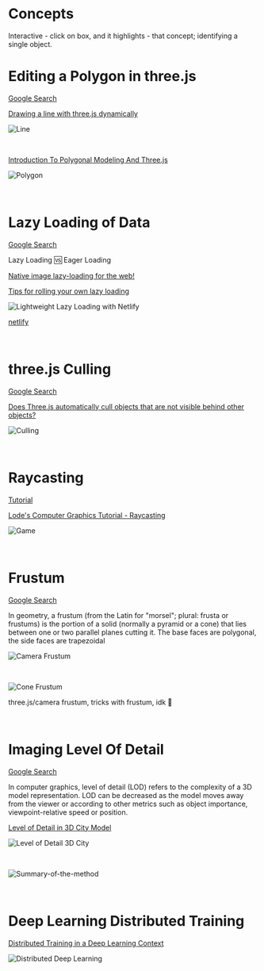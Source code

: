 # Concepts

Interactive - click on box, and it highlights - that concept; identifying a single object.

# Editing a Polygon in three.js

[Google Search](https://www.google.com/search?q=editing+a+polygon+in+three.js&oq=editing+a+polygon+in+three.js&aqs=chrome..69i57j33i22i29i30l5.3805j0j7&sourceid=chrome&ie=UTF-8)

[Drawing a line with three.js dynamically](https://stackoverflow.com/questions/31399856/drawing-a-line-with-three-js-dynamically)

![Line](aVBCe.jpg)

<br>

[Introduction To Polygonal Modeling And Three.js](https://www.smashingmagazine.com/2013/09/introduction-to-polygonal-modeling-and-three-js/)

![Polygon](polygondiagram-large-mini.jpg)

<br>

# Lazy Loading of Data

[Google Search](https://www.google.com/search?q=lazy+loading+of+data&oq=lazy+loading+of+data&aqs=chrome..69i57j0i22i30l9.2657j0j7&sourceid=chrome&ie=UTF-8)

Lazy Loading 🆚 Eager Loading

[Native image lazy-loading for the web!](https://addyosmani.com/blog/lazy-loading/)

[Tips for rolling your own lazy loading](https://css-tricks.com/tips-for-rolling-your-own-lazy-loading/)

![Lightweight Lazy Loading with Netlify](css-tricks.jpg)

[netlify](https://lazy-load-nlm.netlify.com)

<br>

# three.js Culling

[Google Search](https://www.google.com/search?q=three.js+culling&oq=three.js+culling&aqs=chrome..69i57j0i22i30l6j0i390l3.2220j0j7&sourceid=chrome&ie=UTF-8)

[Does Three.js automatically cull objects that are not visible behind other objects?](https://stackoverflow.com/questions/67428704/does-three-js-automatically-cull-objects-that-are-not-visible-behind-other-objec)

![Culling](tree.jpg)

<br>

# Raycasting

[Tutorial](http://soledadpenades.com/articles/three-js-tutorials/object-picking/)

[Lode's Computer Graphics Tutorial - Raycasting](https://lodev.org/cgtutor/raycasting.html)

![Game](Wolfenstein_3D_Screenshot.jpg)

<br>

# Frustum

[Google Search](https://www.google.com/search?q=frustum&spell=1&sa=X&ved=2ahUKEwiMwrK0n875AhWgj4kEHThuApkQBSgAegQIAhA1&biw=1389&bih=729&dpr=2.5)

In geometry, a frustum (from the Latin for "morsel"; plural: frusta or frustums) is the portion of a solid (normally a pyramid or a cone) that lies between one or two parallel planes cutting it. The base faces are polygonal, the side faces are trapezoidal

![Camera Frustum](VisualCameraFrustum.jpg)

<br>

![Cone Frustum](Frustum-Of-A-Cone-4.jpg)

three.js/camera frustum, tricks with frustum, idk 🤔

<br>

# Imaging Level Of Detail

[Google Search](https://www.google.com/search?q=imaging+level+of+detail&oq=imaging+level+of+detail&aqs=chrome..69i57j33i160j33i299l2.12167j0j7&sourceid=chrome&ie=UTF-8)

In computer graphics, level of detail (LOD) refers to the complexity of a 3D model representation. LOD can be decreased as the model moves away from the viewer or according to other metrics such as object importance, viewpoint-relative speed or position.

[Level of Detail in 3D City Model](https://www.treistek.com/post/level-of-detail-in-3d-city-model)

![Level of Detail 3D City](level-of-detail-in-3d-city-model.jpg)

<br>

![Summary-of-the-method](Summary-of-the-method-Level-of-detail-LOD-triangulated-irregular-network-TIN.jpg)

<br>

# Deep Learning Distributed Training

[Distributed Training in a Deep Learning Context](https://blog.ovhcloud.com/distributed-training-in-a-deep-learning-context/)

![Distributed Deep Learning](distributed_dl_architecture.jpg)
